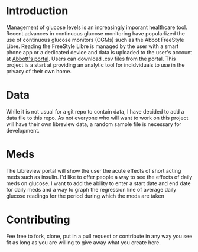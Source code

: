 # Introduction
Management of glucose levels is an increasingly imporant healthcare tool. Recent advances in continuous glucose monitoring have popularlized the use of continuous glucose monitors (CGMs) such as the Abbot FreeStyle Libre. Reading the FreeStyle Libre is managed by the user with a smart phone app or a dedicated device and data is uploaded to the user's account at [Abbott's portal](https://www.libreview.com). Users can download .csv files from the portal. This project is a start at providing an analytic tool for indidviduals to use in the privacy of their own home.

# Data
While it is not usual for a git repo to contain data, I have decided to add a data file to this repo. As not everyone who will want to work on this project will have their own libreview data, a random sample file is necessary for development.

# Meds
The Libreview portal will show the user the acute effects of short acting meds such as insulin. I'd like to offer people a way to see the effects of daily meds on glucose. I want to add the ability to enter a start date and end date for daily meds and a way to graph the regression line of average daily glucose readings for the period during which the meds are taken

# Contributing
Fee free to fork, clone, put in a pull request or contribute in any way you see fit as long as you are willing to give away what you create here. 
